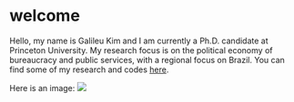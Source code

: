 # welcome

Hello, my name is Galileu Kim and I am currently a Ph.D. candidate at Princeton University. My research focus is on the political economy of bureaucracy and public services, with a regional focus on Brazil. You can find some of my research and codes [here](https://github.com/galileukim).

Here is an image:
![](images/minimalism_origami.png)
